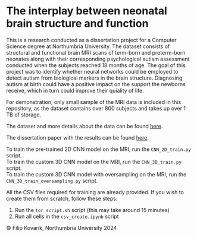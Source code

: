 # The interplay between neonatal brain structure and function

This is a research conducted as a dissertation project for a Computer Science degree at Northumbria University. The dataset consists of structural and functional brain MRI scans of term-born and preterm-born neonates along with their corresponding psychological autism assessment conducted when the subjects reached 18 months of age. The goal of this project was to identify whether neural networks could be employed to detect autism from biological markers in the brain structure. Diagnosing autism at birth could have a positive impact on the support the newborns receive, which in turn could improve their quiality of life.

For demonstration, only small sample of the MRI data is included in this repository, as the dataset contains over 800 subjects and takes up over 1 TB of storage.

The dataset and more details about the data can be found [here](https://www.developingconnectome.org).

The dissertation paper with the results can be found [here](The%20interplay%20between%20neonatal%20brain%20structure%20and%20function.pdf).

To train the pre-trained 2D CNN model on the MRI, run the `CNN_2D_train.py` script.  
To train the custom 3D CNN model on the MRI, run the `CNN_3D_train.py` script.  
To train the custom 3D CNN model with oversampling on the MRI, run the `CNN_3D_train_oversampling.py` script.  

All the CSV files required for training are already provided. If you wish to create them from scratch, follow these steps:  
1. Run the `tor_script.sh` script (this may take around 15 minutes)  
2. Run all cells in the `csv_create.ipynb` script

&copy; Filip Kovarik, Northumbria University 2024